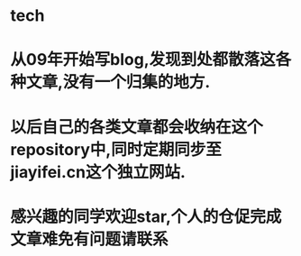 # tech
# 从09年开始写blog,发现到处都散落这各种文章,没有一个归集的地方.
# 以后自己的各类文章都会收纳在这个repository中,同时定期同步至jiayifei.cn这个独立网站.
# 感兴趣的同学欢迎star,个人的仓促完成文章难免有问题请联系
